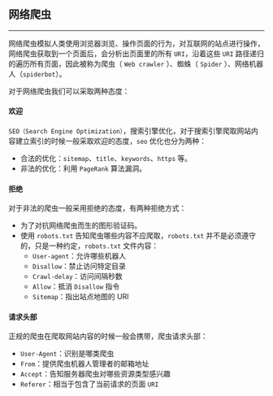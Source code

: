## 网络爬虫 

------

网络爬虫模拟人类使用浏览器浏览、操作页面的行为，对互联网的站点进行操作，网络爬虫获取到一个页面后，会分析出页面里的所有 `URI`，沿着这些 `URI` 路径递归的遍历所有页面，因此被称为爬虫（ `Web crawler` ）、蜘蛛（ `Spider` ）、网络机器人（`spiderbot`）。

对于网络爬虫我们可以采取两种态度：

#### 欢迎

`SEO（Search Engine Optimization）`，搜索引擎优化，对于搜索引擎爬取网站内容建立索引的时候一般采取欢迎的态度，`seo` 优化也分为两种：

+ 合法的优化：`sitemap`、`title`、`keywords`、`https` 等。
+ 非法的优化：利用 `PageRank` 算法漏洞。

#### 拒绝

对于非法的爬虫一般采用拒绝的态度，有两种拒绝方式：

+ 为了对抗网络爬虫而生的图形验证码。
+ 使用 `robots.txt` 告知爬虫哪些内容不应爬取，`robots.txt` 并不是必须遵守的，只是一种约定，`robots.txt` 文件内容：
  - `User-agent`：允许哪些机器人
  - `Disallow`：禁止访问特定目录 
  - `Crawl-delay`：访问间隔秒数
  - `Allow`：抵消 `Disallow` 指令 
  - `Sitemap`：指出站点地图的 URI

#### 请求头部

正规的爬虫在爬取网站内容的时候一般会携带，爬虫请求头部：

+ `User-Agent`：识别是哪类爬虫 
+ `From`：提供爬虫机器人管理者的邮箱地址 
+ `Accept`：告知服务器爬虫对哪些资源类型感兴趣 
+ `Referer`：相当于包含了当前请求的页面 `URI`